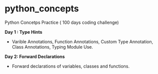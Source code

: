 # python_concepts
Python Concetps Practice ( 100 days coding challenge)

**Day 1 : Type Hints**
- Varible Annotations, Function Annotations, Custom Type Annotation, Class Annotations,  Typing Module Use.

**Day 2: Forward Declarations**
  - Forward declarations of variables, classes and functions. 

